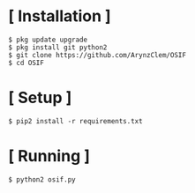 



# [ Installation ]
```
$ pkg update upgrade
$ pkg install git python2
$ git clone https://github.com/ArynzClem/OSIF
$ cd OSIF
```

# [ Setup ]
```
$ pip2 install -r requirements.txt
```
# [ Running ]
```
$ python2 osif.py
```
